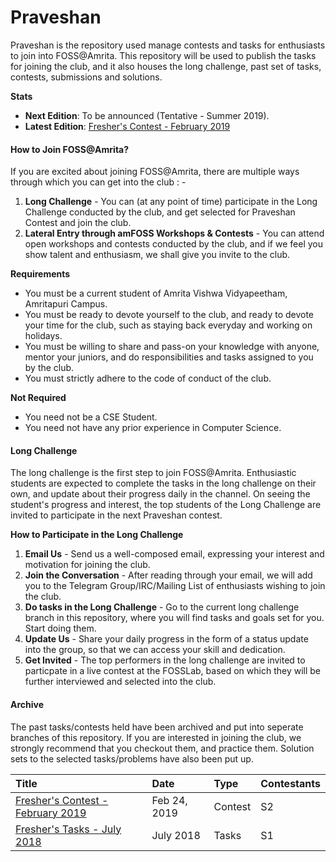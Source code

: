 # Praveshan

Praveshan is the repository used manage contests and tasks for enthusiasts to join into FOSS@Amrita. This repository will be used to publish the tasks for joining the club, and it also houses the long challenge, past set of tasks, contests, submissions and solutions.

**Stats**

* **Next Edition**: To be announced \(Tentative - Summer 2019\).
* **Latest Edition**: [Fresher's Contest - February 2019](https://github.com/amfoss/Praveshan/tree/2019-Feb)

#### How to Join FOSS@Amrita?

If you are excited about joining FOSS@Amrita, there are multiple ways through which you can get into the club : -

1. **Long Challenge** - You can \(at any point of time\) participate in the Long Challenge conducted by the club, and get selected for Praveshan Contest and join the club.
2. **Lateral Entry through amFOSS Workshops & Contests** - You can attend open workshops and contests conducted by the club, and if we feel you show talent and enthusiasm, we shall give you invite to the club.

**Requirements**

* You must be a current student of Amrita Vishwa Vidyapeetham, Amritapuri Campus.
* You must be ready to devote yourself to the club, and ready to devote your time for the club, such as staying back everyday and working on holidays.
* You must be willing to share and pass-on your knowledge with anyone, mentor your juniors, and do responsibilities and tasks assigned to you by the club.
* You must strictly adhere to the code of conduct of the club.

**Not Required**

* You need not be a CSE Student.
* You need not have any prior experience in Computer Science.

#### Long Challenge

The long challenge is the first step to join FOSS@Amrita. Enthusiastic students are expected to complete the tasks in the long challenge on their own, and update about their progress daily in the channel. On seeing the student's progress and interest, the top students of the Long Challenge are invited to participate in the next Praveshan contest.

**How to Participate in the Long Challenge**

1. **Email Us** - Send us a well-composed email, expressing your interest and motivation for joining the club.
2. **Join the Conversation** - After reading through your email, we will add you to the Telegram Group/IRC/Mailing List of enthusiasts wishing to join the club.
3. **Do tasks in the Long Challenge** - Go to the current long challenge branch in this repository, where you will find tasks and goals set for you. Start doing them.
4. **Update Us** - Share your daily progress in the form of a status update into the group, so that we can access your skill and dedication.
5. **Get Invited** - The top performers in the long challenge are invited to particpate in a live contest at the FOSSLab, based on which they will be further interviewed and selected into the club.

#### Archive

The past tasks/contests held have been archived and put into seperate branches of this repository. If you are interested in joining the club, we strongly recommend that you checkout them, and practice them. Solution sets to the selected tasks/problems have also been put up.

| Title | Date | Type | Contestants |
| :--- | :--- | :--- | :--- |
| [Fresher's Contest - February 2019](https://github.com/amfoss/Praveshan/tree/2019-Feb) | Feb 24, 2019 | Contest | S2 |
| [Fresher's Tasks - July 2018](https://github.com/amfoss/Praveshan/tree/2018-Jul) | July 2018 | Tasks | S1 |

```text

```

